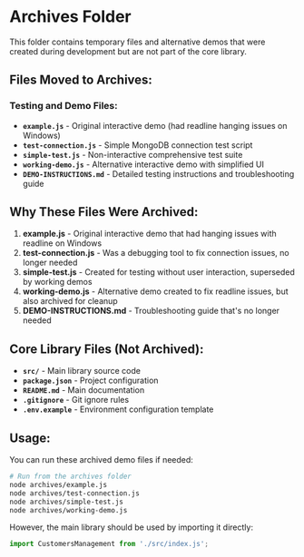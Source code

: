 # Archives Folder

This folder contains temporary files and alternative demos that were created during development but are not part of the core library.

## Files Moved to Archives:

### Testing and Demo Files:
- **`example.js`** - Original interactive demo (had readline hanging issues on Windows)
- **`test-connection.js`** - Simple MongoDB connection test script
- **`simple-test.js`** - Non-interactive comprehensive test suite  
- **`working-demo.js`** - Alternative interactive demo with simplified UI
- **`DEMO-INSTRUCTIONS.md`** - Detailed testing instructions and troubleshooting guide

## Why These Files Were Archived:

1. **example.js** - Original interactive demo that had hanging issues with readline on Windows
2. **test-connection.js** - Was a debugging tool to fix connection issues, no longer needed
3. **simple-test.js** - Created for testing without user interaction, superseded by working demos
4. **working-demo.js** - Alternative demo created to fix readline issues, but also archived for cleanup
5. **DEMO-INSTRUCTIONS.md** - Troubleshooting guide that's no longer needed

## Core Library Files (Not Archived):

- **`src/`** - Main library source code
- **`package.json`** - Project configuration
- **`README.md`** - Main documentation
- **`.gitignore`** - Git ignore rules
- **`.env.example`** - Environment configuration template

## Usage:

You can run these archived demo files if needed:
```bash
# Run from the archives folder
node archives/example.js
node archives/test-connection.js
node archives/simple-test.js  
node archives/working-demo.js
```

However, the main library should be used by importing it directly:
```javascript
import CustomersManagement from './src/index.js';
```
